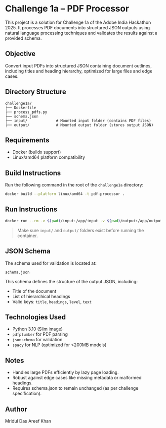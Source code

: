 # Challenge 1a – PDF Processor

This project is a solution for Challenge 1a of the Adobe India Hackathon 2025. It processes PDF documents into structured JSON outputs using natural language processing techniques and validates the results against a provided schema.

## Objective

Convert input PDFs into structured JSON containing document outlines, including titles and heading hierarchy, optimized for large files and edge cases.

## Directory Structure

```
challenge1a/
├── Dockerfile
├── process_pdfs.py
├── schema.json
├── input/             # Mounted input folder (contains PDF files)
├── output/            # Mounted output folder (stores output JSON)
```

## Requirements

- Docker (buildx support)
- Linux/amd64 platform compatibility

## Build Instructions

Run the following command in the root of the `challenge1a` directory:

```bash
docker build --platform linux/amd64 -t pdf-processor .
```

## Run Instructions

```bash
docker run --rm -v $(pwd)/input:/app/input -v $(pwd)/output:/app/output pdf-processor
```

> Make sure `input/` and `output/` folders exist before running the container.

## JSON Schema

The schema used for validation is located at:

```
schema.json
```

This schema defines the structure of the output JSON, including:

- Title of the document
- List of hierarchical headings
- Valid keys: `title`, `headings`, `level`, `text`

## Technologies Used

- Python 3.10 (Slim image)
- `pdfplumber` for PDF parsing
- `jsonschema` for validation
- `spacy` for NLP (optimized for <200MB models)

## Notes

- Handles large PDFs efficiently by lazy page loading.
- Robust against edge cases like missing metadata or malformed headings.
- Requires schema.json to remain unchanged (as per challenge specification).

## Author

Mridul Das
Areef Khan
